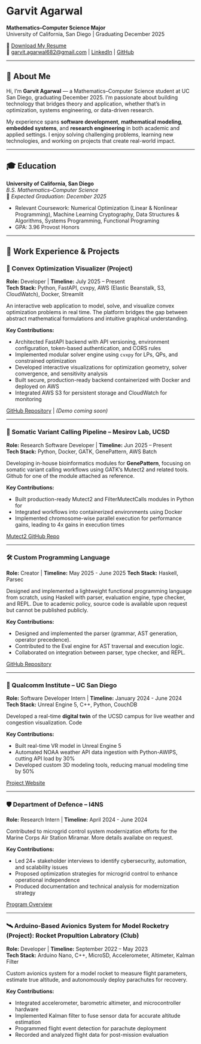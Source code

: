 # Garvit Agarwal

**Mathematics–Computer Science Major**  
University of California, San Diego | Graduating December 2025  

📄 [Download My Resume](#)  
📧 garvit.agarwal682@gmail.com | [LinkedIn](https://www.linkedin.com/in/agarwalgarvit/) | [GitHub](https://github.com/garvit192/)

---

## 👋 About Me
Hi, I’m **Garvit Agarwal** — a Mathematics–Computer Science student at UC San Diego, graduating December 2025. I’m passionate about building technology that bridges theory and application, whether that’s in optimization, systems engineering, or data-driven research.  

My experience spans **software development**, **mathematical modeling**, **embedded systems**, and **research engineering** in both academic and applied settings. I enjoy solving challenging problems, learning new technologies, and working on projects that create real-world impact.

---

## 🎓 Education

**University of California, San Diego**  
*B.S. Mathematics–Computer Science*  
📅 *Expected Graduation: December 2025*  

- Relevant Coursework: Numerical Optimization (Linear & Nonlinear Programming), Machine Learning Cryptography, Data Structures & Algorithms, Systems Programming, Functional Programing
- GPA: 3.96 Provost Honors 

---

## 💼 Work Experience & Projects

### 🚀 Convex Optimization Visualizer (Project)
**Role:** Developer | **Timeline:** July 2025 – Present  
**Tech Stack:** Python, FastAPI, cvxpy, AWS (Elastic Beanstalk, S3, CloudWatch), Docker, Streamlit 

An interactive web application to model, solve, and visualize convex optimization problems in real time. The platform bridges the gap between abstract mathematical formulations and intuitive graphical understanding.

**Key Contributions:**
- Architected FastAPI backend with API versioning, environment configuration, token-based authentication, and CORS rules
- Implemented modular solver engine using `cvxpy` for LPs, QPs, and constrained optimization
- Developed interactive visualizations for optimization geometry, solver convergence, and sensitivity analysis
- Built secure, production-ready backend containerized with Docker and deployed on AWS
- Integrated AWS S3 for persistent storage and CloudWatch for monitoring  

[GitHub Repository](https://github.com/garvit192/CvxViz) | *(Demo coming soon)*

---

### 🔬 Somatic Variant Calling Pipeline – Mesirov Lab, UCSD
**Role:** Research Software Developer | **Timeline:** Jun 2025 – Present  
**Tech Stack:** Python, Docker, GATK, GenePattern, AWS Batch  

Developing in-house bioinformatics modules for **GenePattern**, focusing on somatic variant calling workflows using GATK’s Mutect2 and related tools. Github for one of the module attached as reference.

**Key Contributions:**
- Built production-ready Mutect2 and FilterMutectCalls modules in Python for 
- Integrated workflows into containerized environments using Docker
- Implemented chromosome-wise parallel execution for performance gains, leading to 4x gains in execution times

[Mutect2 GitHub Repo](https://github.com/garvit192/Genepattern-mutect2)

---

### 🛠 Custom Programming Language
**Role:** Creator | **Timeline:** May 2025 - June 2025
**Tech Stack:** Haskell, Parsec

Designed and implemented a lightweight functional programming language from scratch, using Haskell with parser, evaluation engine, type checker, and REPL. Due to academic policy, source code is available upon request but cannot be published publicly.

**Key Contributions:**
- Designed and implemented the parser (grammar, AST generation, operator precedence).
- Contributed to the Eval engine for AST traversal and execution logic.
- Collaborated on integration between parser, type checker, and REPL.  

[GitHub Repository](#)

---

### 🏢 Qualcomm Institute – UC San Diego
**Role:** Software Developer Intern | **Timeline:** January 2024 - June 2024  
**Tech Stack:** Unreal Engine 5, C++, Python, CouchDB  

Developed a real-time **digital twin** of the UCSD campus for live weather and congestion visualization. Code 

**Key Contributions:**
- Built real-time VR model in Unreal Engine 5
- Automated NOAA weather API data ingestion with Python-AWIPS, cutting API load by 30%
- Developed custom 3D modeling tools, reducing manual modeling time by 50%

[Project Website](https://qi.ucsd.edu/education/california-workforce-development/serious-games-internship/)

---

### 🛡 Department of Defence – I4NS
**Role:** Research Intern | **Timeline:** April 2024 - June 2024   

Contributed to microgrid control system modernization efforts for the Marine Corps Air Station Miramar. More details availabe on request.

**Key Contributions:**
- Led 24+ stakeholder interviews to identify cybersecurity, automation, and scalability issues
- Proposed optimization strategies for microgrid control to enhance operational independence
- Produced documentation and technical analysis for modernization strategy

[Program Overview](https://innovation.ucsd.edu/explore-centers/oic/programs/innovating-for-national-security.html)


---

### 🛰 Arduino-Based Avionics System for Model Rocketry (Project): Rocket Propultion Labratory (Club)
**Role:** Developer | **Timeline:** September 2022 – May 2023  
**Tech Stack:** Arduino Nano, C++, MicroSD, Accelerometer, Altimeter, Kalman Filter  

Custom avionics system for a model rocket to measure flight parameters, estimate true altitude, and autonomously deploy parachutes for recovery.

**Key Contributions:**
- Integrated accelerometer, barometric altimeter, and microcontroller hardware
- Implemented Kalman filter to fuse sensor data for accurate altitude estimation
- Programmed flight event detection for parachute deployment
- Recorded and analyzed flight data for post-mission evaluation  

